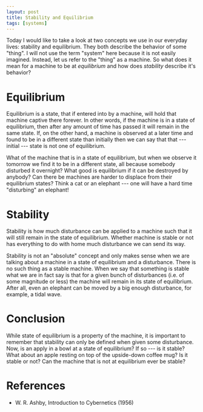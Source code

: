 ```yaml
---
layout: post
title: Stability and Equilibrium
tags: [systems]
---
```


Today I would like to take a look at two concepts we use in our
everyday lives: stability and equilibrium. They both describe the
behavior of some "thing". I will not use the term "system" here
because it is not easily imagined. Instead, let us refer to the
"thing" as a machine. So what does it mean for a machine to be at
*equilibrium* and how does *stability* describe it's behavior?

Equilibrium
===========

Equilibrium is a state, that if entered into by a machine, will hold
that machine captive there forever. In other words, if the machine is
in a state of equilibrium, then after any amount of time has passed it
will remain in the same state. If, on the other hand, a machine is
observed at a later time and found to be in a different state than
initially then we can say that that --- initial --- state is not one of
equilibrium.

What of the machine that is in a state of equilibrium, but when we
observe it tomorrow we find it to be in a different state, all because
somebody disturbed it overnight? What good is equilibrium if it can be
destroyed by anybody? Can there be machines are harder to displace
from their equilibrium states? Think a cat or an elephant --- one will
have a hard time "disturbing" an elephant!

Stability
=========

Stability is how much disturbance can be applied to a machine such
that it will still remain in the state of equilibrium. Whether machine
is stable or not has everything to do with home much disturbance we
can send its way.

Stability is not an "absolute" concept and only makes sense when we
are talking about a machine in a state of equilibrium and a
disturbance. There is no such thing as a stable machine. When we say
that something is stable what we are in fact say is that for a given
bunch of disturbances (i.e. of some magnitude or less) the machine
will remain in its state of equilibrium. After all, even an elephant
can be moved by a big enough disturbance, for example, a tidal wave.

Conclusion
==========

While state of equilibrium is a property of the machine, it is
important to remember that stability can only be defined when given
some disturbance. Now, is an apply in a bowl at a state of
equilibrium? If so --- is it stable? What about an apple resting on
top of the upside-down coffee mug? Is it stable or not? Can the
machine that is not at equilibrium ever be stable?


References
==========

* W. R. Ashby, Introduction to Cybernetics (1956)




